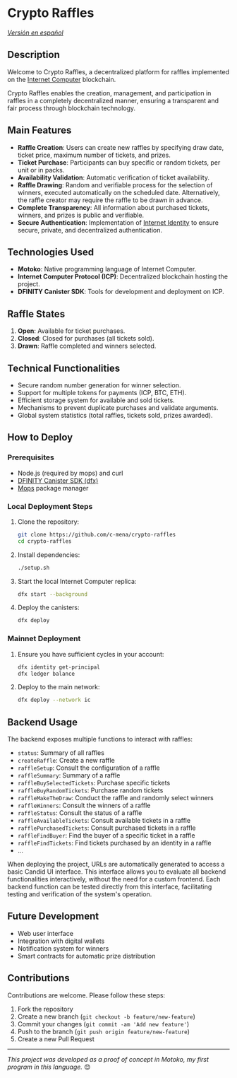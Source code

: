 # Crypto Raffles

*[Versión en español](README.es.md)*

## Description
Welcome to Crypto Raffles, a decentralized platform for raffles implemented on the [Internet Computer](https://internetcomputer.org/) blockchain.

Crypto Raffles enables the creation, management, and participation in raffles in a completely decentralized manner, ensuring a transparent and fair process through blockchain technology.

## Main Features

- **Raffle Creation**: Users can create new raffles by specifying draw date, ticket price, maximum number of tickets, and prizes.
- **Ticket Purchase**: Participants can buy specific or random tickets, per unit or in packs.
- **Availability Validation**: Automatic verification of ticket availability.
- **Raffle Drawing**: Random and verifiable process for the selection of winners, executed automatically on the scheduled date. Alternatively, the raffle creator may require the raffle to be drawn in advance.
- **Complete Transparency**: All information about purchased tickets, winners, and prizes is public and verifiable.
- **Secure Authentication**: Implementation of [Internet Identity](https://identity.ic0.app/) to ensure secure, private, and decentralized authentication.

## Technologies Used

- **Motoko**: Native programming language of Internet Computer.
- **Internet Computer Protocol (ICP)**: Decentralized blockchain hosting the project.
- **DFINITY Canister SDK**: Tools for development and deployment on ICP.

## Raffle States

1. **Open**: Available for ticket purchases.
2. **Closed**: Closed for purchases (all tickets sold).
3. **Drawn**: Raffle completed and winners selected.

## Technical Functionalities

- Secure random number generation for winner selection.
- Support for multiple tokens for payments (ICP, BTC, ETH).
- Efficient storage system for available and sold tickets.
- Mechanisms to prevent duplicate purchases and validate arguments.
- Global system statistics (total raffles, tickets sold, prizes awarded).

## How to Deploy

### Prerequisites
- Node.js (required by mops) and curl
- [DFINITY Canister SDK (dfx)](https://internetcomputer.org/docs/building-apps/getting-started/quickstart)
- [Mops](https://mops.one/) package manager

### Local Deployment Steps

1. Clone the repository:
   ```bash
   git clone https://github.com/c-mena/crypto-raffles
   cd crypto-raffles
   ```

2. Install dependencies:
    ```bash
    ./setup.sh
    ```

3. Start the local Internet Computer replica:
   ```bash
   dfx start --background
   ```

4. Deploy the canisters:
   ```bash
   dfx deploy
   ```

### Mainnet Deployment

1. Ensure you have sufficient cycles in your account:
   ```bash
   dfx identity get-principal
   dfx ledger balance
   ```

2. Deploy to the main network:
   ```bash
   dfx deploy --network ic
   ```

## Backend Usage

The backend exposes multiple functions to interact with raffles:

- `status`: Summary of all raffles
- `createRaffle`: Create a new raffle
- `raffleSetup`: Consult the configuration of a raffle
- `raffleSummary`: Summary of a raffle
- `raffleBuySelectedTickets`: Purchase specific tickets
- `raffleBuyRandomTickets`: Purchase random tickets
- `raffleMakeTheDraw`: Conduct the raffle and randomly select winners
- `raffleWinners`: Consult the winners of a raffle
- `raffleStatus`: Consult the status of a raffle
- `raffleAvailableTickets`: Consult available tickets in a raffle
- `rafflePurchasedTickets`: Consult purchased tickets in a raffle
- `raffleFindBuyer`: Find the buyer of a specific ticket in a raffle
- `raffleFindTickets`: Find tickets purchased by an identity in a raffle
- ...

When deploying the project, URLs are automatically generated to access a basic Candid UI interface. This interface allows you to evaluate all backend functionalities interactively, without the need for a custom frontend. Each backend function can be tested directly from this interface, facilitating testing and verification of the system's operation.

## Future Development

- Web user interface
- Integration with digital wallets
- Notification system for winners
- Smart contracts for automatic prize distribution

## Contributions

Contributions are welcome. Please follow these steps:

1. Fork the repository
2. Create a new branch (`git checkout -b feature/new-feature`)
3. Commit your changes (`git commit -am 'Add new feature'`)
4. Push to the branch (`git push origin feature/new-feature`)
5. Create a new Pull Request

---

*This project was developed as a proof of concept in Motoko, my first program in this language.* 😊
